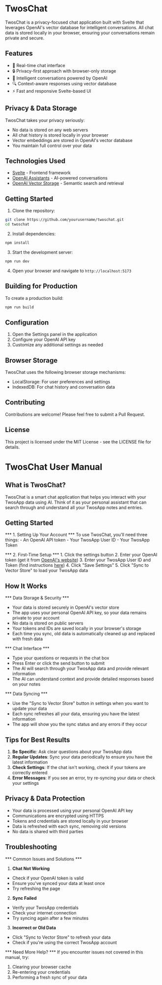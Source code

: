 # TwosChat

TwosChat is a privacy-focused chat application built with Svelte that leverages OpenAI's vector database for intelligent conversations. All chat data is stored locally in your browser, ensuring your conversations remain private and secure.

## Features

- 💬 Real-time chat interface
- 🔒 Privacy-first approach with browser-only storage
- 🧠 Intelligent conversations powered by OpenAI
- 🔍 Context-aware responses using vector database
- ⚡ Fast and responsive Svelte-based UI

## Privacy & Data Storage

TwosChat takes your privacy seriously:
- No data is stored on any web servers
- All chat history is stored locally in your browser
- Vector embeddings are stored in OpenAI's vector database
- You maintain full control over your data

## Technologies Used

- [Svelte](https://svelte.dev/) - Frontend framework
- [OpenAI Assistants](https://platform.openai.com/assistants) - AI-powered conversations
- [OpenAI Vector Storage](https://platform.openai.com/storage/) - Semantic search and retrieval

## Getting Started

1. Clone the repository:
```bash
git clone https://github.com/yourusername/twoschat.git
cd twoschat
```

2. Install dependencies:
```bash
npm install
```

3. Start the development server:
```bash
npm run dev
```

4. Open your browser and navigate to `http://localhost:5173`

## Building for Production

To create a production build:
```bash
npm run build
```

## Configuration

1. Open the Settings panel in the application
2. Configure your OpenAI API key
3. Customize any additional settings as needed

## Browser Storage

TwosChat uses the following browser storage mechanisms:
- LocalStorage: For user preferences and settings
- IndexedDB: For chat history and conversation data

## Contributing

Contributions are welcome! Please feel free to submit a Pull Request.

## License

This project is licensed under the MIT License - see the LICENSE file for details.


# TwosChat User Manual

## What is TwosChat?

TwosChat is a smart chat application that helps you interact with your TwosApp data using AI. Think of it as your personal assistant that can search through and understand all your TwosApp notes and entries.

## Getting Started

*** 1. Setting Up Your Account ***
    To use TwosChat, you'll need three things:
    - An OpenAI API token
    - Your TwosApp User ID
    - Your TwosApp Token

*** 2. First-Time Setup ***
    1. Click the settings button
    2. Enter your OpenAI token (get it from [OpenAI's website](https://platform.openai.com/api-keys))
    3. Enter your TwosApp User ID and Token (find instructions [here](https://www.TwosApp.com/6405a41296b108d1a68c713b))
    4. Click "Save Settings"
    5. Click "Sync to Vector Store" to load your TwosApp data

## How It Works

*** Data Storage & Security ***
- Your data is stored securely in OpenAI's vector store
- The app uses your personal OpenAI API key, so your data remains private to your account
- No data is stored on public servers
- Your tokens and IDs are saved locally in your browser's storage
- Each time you sync, old data is automatically cleaned up and replaced with fresh data

*** Chat Interface ***
- Type your questions or requests in the chat box
- Press Enter or click the send button to submit
- The AI will search through your TwosApp data and provide relevant information
- The AI can understand context and provide detailed responses based on your notes

*** Data Syncing ***
- Use the "Sync to Vector Store" button in settings when you want to update your data
- Each sync refreshes all your data, ensuring you have the latest information
- The app will show you the sync status and any errors if they occur

## Tips for Best Results
1. **Be Specific**: Ask clear questions about your TwosApp data
2. **Regular Updates**: Sync your data periodically to ensure you have the latest information
3. **Check Settings**: If the chat isn't working, check if your tokens are correctly entered
4. **Error Messages**: If you see an error, try re-syncing your data or check your settings

## Privacy & Data Protection
- Your data is processed using your personal OpenAI API key
- Communications are encrypted using HTTPS
- Tokens and credentials are stored locally in your browser
- Data is refreshed with each sync, removing old versions
- No data is shared with third parties

## Troubleshooting

*** Common Issues and Solutions ***

1. **Chat Not Working**
- Check if your OpenAI token is valid
- Ensure you've synced your data at least once
- Try refreshing the page

2. **Sync Failed**
- Verify your TwosApp credentials
- Check your internet connection
- Try syncing again after a few minutes

3. **Incorrect or Old Data**
- Click "Sync to Vector Store" to refresh your data
- Check if you're using the correct TwosApp account

*** Need More Help? ***
If you encounter issues not covered in this manual, try:
1. Clearing your browser cache
2. Re-entering your credentials
3. Performing a fresh sync of your data
